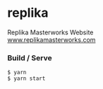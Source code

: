 # replika

Replika Masterworks Website \
www.replikamasterworks.com

### Build / Serve

```
$ yarn
$ yarn start
```
